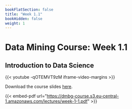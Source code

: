 ```yaml
---
bookFlatSection: false
title: "Week 1.1"
bookHidden: false
weight: 1
---
```


# Data Mining Course: Week 1.1

## Introduction to Data Science

{{< youtube -qOTEMVT9zM iframe-video-margins >}}

Download the course slides [here](https://dmbg-course.s3.eu-central-1.amazonaws.com/lectures/week-1-1.pdf).

{{< embed-pdf url="https://dmbg-course.s3.eu-central-1.amazonaws.com/lectures/week-1-1.pdf" >}}
